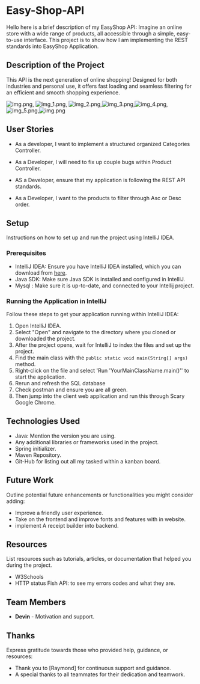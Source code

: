 # Easy-Shop-API

Hello here is a brief description of my EasyShop API: Imagine an online store with a wide range of products, all accessible through a simple, easy-to-use interface.
This project is to show how I am implementing the REST standards into EasyShop Application.

## Description of the Project
This API is the next generation of online shopping! Designed for both industries and personal use, it offers fast loading and seamless filtering for an efficient and smooth shopping experience.

![img.png](src/main/java/org/yearup/img.png), ![img_1.png](src/main/java/org/yearup/img_1.png), ![img_2.png](src/main/java/org/yearup/img_2.png),![img_3.png](src/main/java/org/yearup/img_3.png),![img_4.png](src/main/java/org/yearup/img_4.png),![img_5.png](src/main/java/org/yearup/img_5.png),![img.png](img.png)

## User Stories
- As a developer, I want to implement a structured organized Categories Controller.

- As a Developer, I will need to fix up couple bugs within Product Controller.

- AS a Developer, ensure that my application is following the REST API standards.

- As a Developer, I want to the products to filter through Asc or Desc order.

## Setup

Instructions on how to set up and run the project using IntelliJ IDEA.

### Prerequisites

- IntelliJ IDEA: Ensure you have IntelliJ IDEA installed, which you can download from [here](https://www.jetbrains.com/idea/download/).
- Java SDK: Make sure Java SDK is installed and configured in IntelliJ.
- Mysql : Make sure it is up-to-date, and connected to your Intellij project.

### Running the Application in IntelliJ

Follow these steps to get your application running within IntelliJ IDEA:

1. Open IntelliJ IDEA.
2. Select "Open" and navigate to the directory where you cloned or downloaded the project.
3. After the project opens, wait for IntelliJ to index the files and set up the project.
4. Find the main class with the `public static void main(String[] args)` method.
5. Right-click on the file and select 'Run 'YourMainClassName.main()'' to start the application.
6. Rerun and refresh the SQL database
7. Check postman and ensure you are all green.
8. Then jump into the client web application and run this through Scary Google Chrome.

## Technologies Used

- Java: Mention the version you are using.
- Any additional libraries or frameworks used in the project.
- Spring initializer.
- Maven Repository.
- Git-Hub for listing out all my tasked within a kanban board.
## Future Work

Outline potential future enhancements or functionalities you might consider adding:

- Improve a friendly user experience.
- Take on the frontend and improve fonts and features with in website.
- implement A receipt builder into backend.

## Resources

List resources such as tutorials, articles, or documentation that helped you during the project.

- W3Schools
- HTTP status Fish API: to see my errors codes and what they are.

## Team Members

- **Devin** - Motivation and support.

## Thanks

Express gratitude towards those who provided help, guidance, or resources:

- Thank you to [Raymond] for continuous support and guidance.
- A special thanks to all teammates for their dedication and teamwork.
